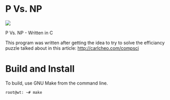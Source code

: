 # P Vs. NP
<img src="https://weaknetlabs.com/images/mathematicslogo.png"/>

P Vs. NP - Written in C

This program was written after getting the idea to try to solve the efficiancy puzzle talked about in this article: http://carlcheo.com/compsci

# Build and Install
To build, use GNU Make from the command line.

<code>root@wt: ~# make</code>
